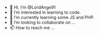 - 👋 Hi, I’m @LordAnge91
- 👀 I’m interested in learning to code.
- 🌱 I’m currently learning some JS and PHP.
- 💞️ I’m looking to collaborate on ...
- 📫 How to reach me ...

<!---
LordAnge91/LordAnge91 is a ✨ special ✨ repository because its `README.md` (this file) appears on your GitHub profile.
You can click the Preview link to take a look at your changes.
--->
